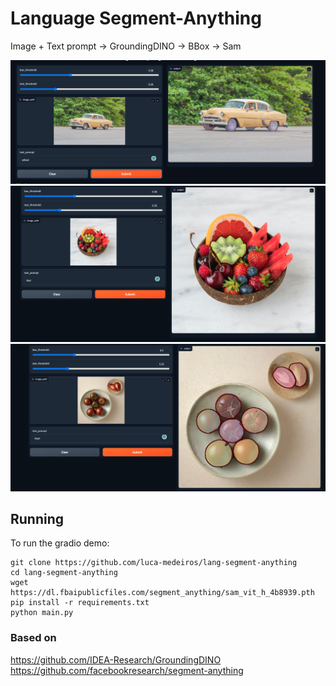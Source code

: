 # Language Segment-Anything
Image + Text prompt -> GroundingDINO -> BBox -> Sam

![car.png](/assets/outputs/car.png)
![kiwi.png](/assets/outputs/kiwi.png)
![food.png](/assets/outputs/food.png)

## Running

To run the gradio demo:

    git clone https://github.com/luca-medeiros/lang-segment-anything
    cd lang-segment-anything
    wget https://dl.fbaipublicfiles.com/segment_anything/sam_vit_h_4b8939.pth
    pip install -r requirements.txt
    python main.py

### Based on

https://github.com/IDEA-Research/GroundingDINO
https://github.com/facebookresearch/segment-anything